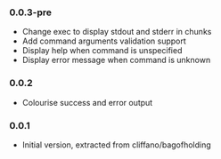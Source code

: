 ### 0.0.3-pre
* Change exec to display stdout and stderr in chunks
* Add command arguments validation support
* Display help when command is unspecified
* Display error message when command is unknown

### 0.0.2
* Colourise success and error output

### 0.0.1
* Initial version, extracted from cliffano/bagofholding
